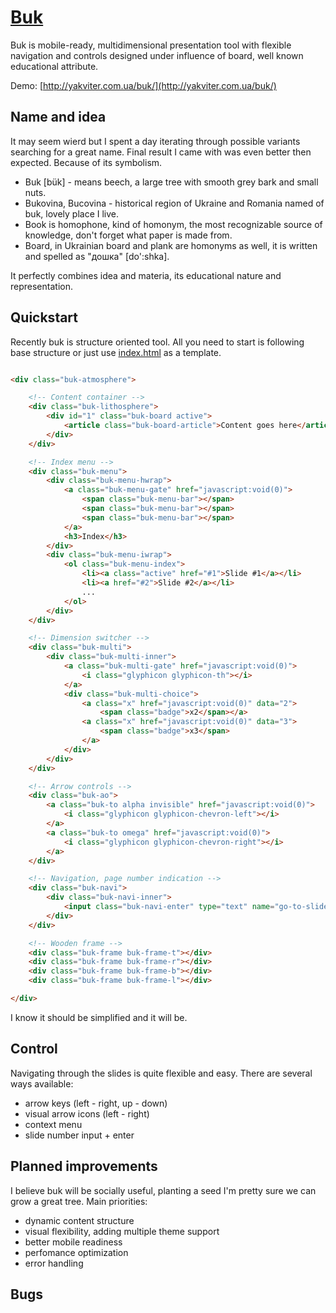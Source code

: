 # [Buk](http://yakviter.com.ua/buk/)
Buk is mobile-ready, multidimensional presentation tool with flexible navigation and controls designed under influence of board, well known educational attribute.

Demo: [http://yakviter.com.ua/buk/](http://yakviter.com.ua/buk/)
## Name and idea
It may seem wierd but I spent a day iterating through possible variants searching for a great name. Final result I came with was even better then expected. Because of its symbolism.

- Buk [bük] - means beech, a large tree with smooth grey bark and small nuts.
- Bukovina, Bucovina - historical region of Ukraine and Romania named of buk, lovely place I live.
- Book is homophone, kind of homonym, the most recognizable source of knowledge, don't forget what paper is made from.
- Board, in Ukrainian board and plank are homonyms as well, it is written and spelled as "дошка" [do':shka].

It perfectly combines idea and materia, its educational nature and representation.

## Quickstart
Recently buk is structure oriented tool.
All you need to start is following base structure or just use [index.html](https://github.com/softbeehive/buk/blob/master/index.html) as a template.

```html

<div class="buk-atmosphere">

    <!-- Content container -->
    <div class="buk-lithosphere">
        <div id="1" class="buk-board active">
            <article class="buk-board-article">Content goes here</article>
        </div>
    </div>

    <!-- Index menu -->
    <div class="buk-menu">
        <div class="buk-menu-hwrap">
            <a class="buk-menu-gate" href="javascript:void(0)">
                <span class="buk-menu-bar"></span>
                <span class="buk-menu-bar"></span>
                <span class="buk-menu-bar"></span>
            </a>
            <h3>Index</h3>
        </div>
        <div class="buk-menu-iwrap">
            <ol class="buk-menu-index">
                <li><a class="active" href="#1">Slide #1</a></li>
                <li><a href="#2">Slide #2</a></li>
                ...
            </ol>
        </div>
    </div>

    <!-- Dimension switcher -->
    <div class="buk-multi">
        <div class="buk-multi-inner">
            <a class="buk-multi-gate" href="javascript:void(0)">
                <i class="glyphicon glyphicon-th"></i>
            </a>
            <div class="buk-multi-choice">
                <a class="x" href="javascript:void(0)" data="2">
                    <span class="badge">x2</span></a>
                <a class="x" href="javascript:void(0)" data="3">
                    <span class="badge">x3</span>
                </a>
            </div>
        </div>
    </div>

    <!-- Arrow controls -->
    <div class="buk-ao">
        <a class="buk-to alpha invisible" href="javascript:void(0)">
            <i class="glyphicon glyphicon-chevron-left"></i>
        </a>
        <a class="buk-to omega" href="javascript:void(0)">
            <i class="glyphicon glyphicon-chevron-right"></i>
        </a>
    </div>

    <!-- Navigation, page number indication -->
    <div class="buk-navi">
        <div class="buk-navi-inner">
            <input class="buk-navi-enter" type="text" name="go-to-slide" value="1">
        </div>
    </div>

    <!-- Wooden frame -->
    <div class="buk-frame buk-frame-t"></div>
    <div class="buk-frame buk-frame-r"></div>
    <div class="buk-frame buk-frame-b"></div>
    <div class="buk-frame buk-frame-l"></div>

</div>
```
I know it should be simplified and it will be.
## Control

Navigating through the slides is quite flexible and easy. There are several ways available:
- arrow keys (left - right, up - down)
- visual arrow icons (left - right)
- context menu
- slide number input + enter

## Planned improvements
I believe buk will be socially useful, planting a seed I'm pretty sure we can grow a great tree. Main priorities:
- dynamic content structure
- visual flexibility, adding multiple theme support
- better mobile readiness
- perfomance optimization
- error handling

## Bugs